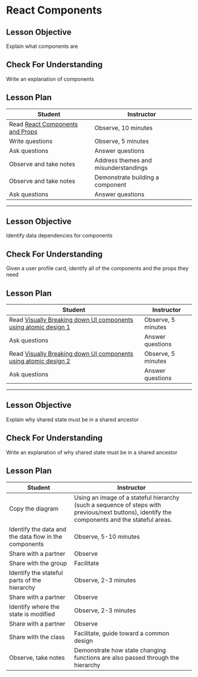 # React Components

## Lesson Objective

Explain what components are

## Check For Understanding

Write an explanation of components

## Lesson Plan

| Student | Instructor |
| --- | --- |
| Read [React Components and Props](https://reactwithhooks.netlify.app/docs/components-and-props.html) | Observe, 10 minutes |
| Write questions | Observe, 5 minutes |
| Ask questions | Answer questions |
| Observe and take notes | Address themes and misunderstandings |
| Observe and take notes | Demonstrate building a component |
| Ask questions | Answer questions |

---

## Lesson Objective

Identify data dependencies for components

## Check For Understanding

Given a user profile card, identify all of the components and the props they need

## Lesson Plan

| Student | Instructor |
| --- | --- |
| Read [Visually Breaking down UI components using atomic design 1](https://medium.com/backticks-tildes/visually-breaking-down-ui-components-using-atomic-design-part-1-476e1ddd73ca) | Observe, 5 minutes |
| Ask questions | Answer questions |
| Read [Visually Breaking down UI components using atomic design 2](https://medium.com/backticks-tildes/visually-breaking-down-ui-components-using-atomic-design-and-building-with-react-part-2-20eb8aabab4b) | Observe, 5 minutes |
| Ask questions | Answer questions |

---

## Lesson Objective

Explain why shared state must be in a shared ancestor

## Check For Understanding

Write an explanation of why shared state must be in a shared ancestor

## Lesson Plan

| Student | Instructor |
| --- | --- |
| Copy the diagram | Using an image of a stateful hierarchy (such a sequence of steps with previous/next buttons), identify the components and the stateful areas. |
| Identify the data and the data flow in the components | Observe, 5-10 minutes |
| Share with a partner | Observe |
| Share with the group | Facilitate |
| Identify the stateful parts of the hierarchy | Observe, 2-3 minutes |
| Share with a partner | Observe |
| Identify where the state is modified | Observe, 2-3 minutes |
| Share with a partner | Observe |
| Share with the class | Facilitate, guide toward a common design |
| Observe, take notes | Demonstrate how state changing functions are also passed through the hierarchy |
